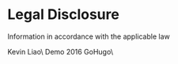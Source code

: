 # Legal Disclosure

Information in accordance with the applicable law

Kevin Liao\ Demo
2016 GoHugo\

